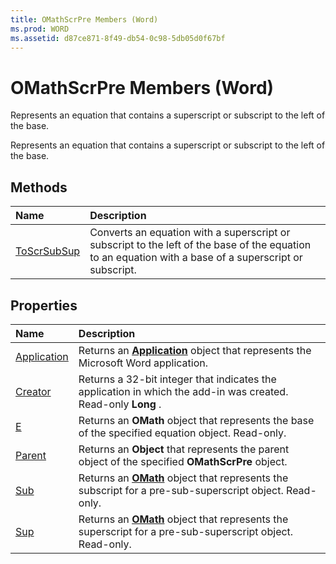 ```yaml
---
title: OMathScrPre Members (Word)
ms.prod: WORD
ms.assetid: d87ce871-8f49-db54-0c98-5db05d0f67bf
---
```



# OMathScrPre Members (Word)
Represents an equation that contains a superscript or subscript to the left of the base.

Represents an equation that contains a superscript or subscript to the left of the base.


## Methods



|**Name**|**Description**|
|:-----|:-----|
|[ToScrSubSup](omathscrpre-toscrsubsup-method-word.md)|Converts an equation with a superscript or subscript to the left of the base of the equation to an equation with a base of a superscript or subscript.|

## Properties



|**Name**|**Description**|
|:-----|:-----|
|[Application](omathscrpre-application-property-word.md)|Returns an  **[Application](application-object-word.md)** object that represents the Microsoft Word application.|
|[Creator](omathscrpre-creator-property-word.md)|Returns a 32-bit integer that indicates the application in which the add-in was created. Read-only  **Long** .|
|[E](omathscrpre-e-property-word.md)|Returns an  **OMath** object that represents the base of the specified equation object. Read-only.|
|[Parent](omathscrpre-parent-property-word.md)|Returns an  **Object** that represents the parent object of the specified **OMathScrPre** object.|
|[Sub](omathscrpre-sub-property-word.md)|Returns an  **[OMath](omath-object-word.md)** object that represents the subscript for a pre-sub-superscript object. Read-only.|
|[Sup](omathscrpre-sup-property-word.md)|Returns an  **[OMath](omath-object-word.md)** object that represents the superscript for a pre-sub-superscript object. Read-only.|

